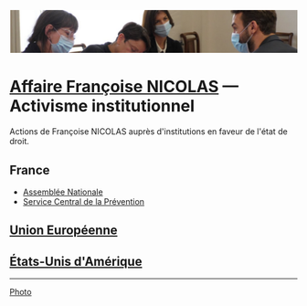 ![image-mise-en-avant](../_aux/phi.png)
# [Affaire Françoise NICOLAS](fn.md) — Activisme institutionnel

Actions de Françoise NICOLAS auprès d'institutions en faveur de l'état de droit.

## France
* [Assemblée Nationale](parl.md#fn)
* [Service Central de la Prévention](scpc.md)
## [Union Européenne](ue.md)
## [États-Unis d'Amérique](statedrl.md)

---
[Photo](attrib.md#phi)
